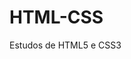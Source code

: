 # HTML-CSS
 Estudos de HTML5 e CSS3

<table>
   <style>

      html, body {
         font-family: Arial, Helvetica, sans-serif;
      }

      table {
         min-width: 500px;
         max-width: 75vw;
         width: 900px;
         padding: 10px;
         text-align: center;
         border-collapse: collapse;
      }

      thead {
         background-color: gray;
         padding: 10px;
      }

      td, th {
         border: 2px solid black;
         height: 25px;
      }

      .feito:hover{
         background-color: rgba(10, 138, 10, 0.747);
      }

      .fazendo:hover {
         background-color: rgba(255, 255, 0, 0.61);
      }
      
      .vazio > p {
         display: none;
      }

      .vazio:hover {
         background-color: lightgray;
      }

      .vazio:hover > p {
         display: block;
         background-color: lightgray;
      }

      a {
         color: black;
         text-decoration: none;
      }

      a:hover {
         color: white;
      }

      footer {
         text-align: center;
         width: 900px;
         min-width: 500px;
         max-width: 75vw;
      }
    </style>
    <table>
      <thead>
        <th>Modulo 01</th>
        <th>Modulo 02</th>
        <th>Modulo 03</th>
        <th>Modulo 04</th>
        <th>Modulo 05</th>
      </thead>
      <tbody>
        <tr>
          <td class="feito"><a href="modulo01/ex001/index.html">Ex001</a></td>
          <td class="feito"><a href="modulo02/ex001/cor01.html">Ex001</a></td>
          <td class="feito"><a href="modulo03/ex001/fundo01.html">Ex001</a></td>
          <td class="vazio" rowspan="15">
            <p>V</p>
            <p>A</p>
            <p>Z</p>
            <p>I</p>
            <p>O</p>
          </td>
          <td class="vazio" rowspan="15">
            <p>V</p>
            <p>A</p>
            <p>Z</p>
            <p>I</p>
            <p>O</p>
          </td>
        </tr>
        <tr>
          <td class="feito"><a href="modulo01/ex002/index.html">Ex002</a></td>
          <td class="feito"><a href="modulo02/ex002/fontes.html">Ex002</a></td>
          <td class="feito"><a href="modulo03/ex002/index.html">Ex002</a></td>
        </tr>
        <tr>
          <td class="feito"><a href="modulo01/ex003/index.html">Ex003</a></td>
          <td class="feito"><a href="modulo02/ex003/fonte01.html">Ex003</a></td>
          <td class="fazendo"><a href="modulo03/ex003/tabela01.html">Ex003</a></td>
        </tr>
        <tr>
          <td class="feito"><a href="modulo01/ex004/index.html">Ex004</a></td>
          <td class="feito"><a href="modulo02/ex004/seletor01.html">Ex004</a></td>
          <td class="vazio" rowspan="12">
            <p>V</p>
            <p>A</p>
            <p>Z</p>
            <p>I</p>
            <p>O</p>
          </td>
        </tr>
        <tr>
          <td class="feito"><a href="modulo01/ex005/index.html">Ex005</a></td>
          <td class="feito"><a href="modulo02/ex005/index.html">Ex005</a></td>
        </tr>
        <tr>
          <td class="feito"><a href="modulo01/ex006/html4.html">Ex006</a></td>
          <td class="feito"><a href="modulo02/ex006/caixa01.html">Ex006</a></td>
        </tr>
        <tr>
          <td class="feito"><a href="modulo01/ex007/index.html">Ex007</a></td>
          <td class="feito"><a href="modulo02/ex007/android.html">Ex007</a></td>
        </tr>
        <tr>
          <td class="feito"><a href="modulo01/ex008/index.html">Ex008</a></td>
          <td class="vazio" rowspan="8">
            <p>V</p>
            <p>A</p>
            <p>Z</p>
            <p>I</p>
            <p>O</p>
          </td>
        </tr>
        <tr>
          <td class="feito"><a href="modulo01/ex009/index.html">Ex009</a></td>
        </tr>
        <tr>
          <td class="feito"><a href="modulo01/ex010/index.html">Ex010</a></td>
        </tr>
        <tr>
          <td class="feito"><a href="modulo01/ex011/index.html">Ex011</a></td>
        </tr>
        <tr>
          <td class="feito"><a href="modulo01/ex012/index.html">Ex012</a></td>
        </tr>
        <tr>
          <td class="feito"><a href="modulo01/ex013/index.html">Ex013</a></td>
        </tr>
        <tr>
          <td class="feito"><a href="modulo01/ex014/index.html">Ex014</a></td>
        </tr>
        <tr>
          <td class="feito"><a href="modulo01/ex015/index.html">Ex015</a></td>
        </tr>
      </tbody>
    </table>
    <footer>
      <p>Estudos que eu fiz</p>
    </footer>
</table>

